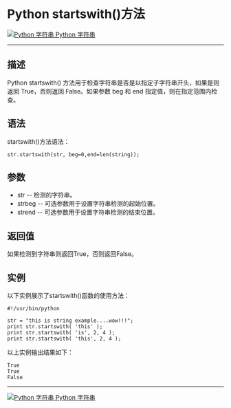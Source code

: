 Python startswith()方法
=====================

 [![Python 字符串](../images/up.gif) Python 字符串](python-strings.html)

* * *

描述
--

Python startswith() 方法用于检查字符串是否是以指定子字符串开头，如果是则返回 True，否则返回 False。如果参数 beg 和 end 指定值，则在指定范围内检查。

语法
--

startswith()方法语法：
```
str.startswith(str, beg=0,end=len(string));
```
参数
--

*   str -- 检测的字符串。
*   strbeg -- 可选参数用于设置字符串检测的起始位置。
*   strend -- 可选参数用于设置字符串检测的结束位置。

返回值
---

如果检测到字符串则返回True，否则返回False。

实例
--

以下实例展示了startswith()函数的使用方法：
```
#!/usr/bin/python

str = "this is string example....wow!!!";
print str.startswith( 'this' );
print str.startswith( 'is', 2, 4 );
print str.startswith( 'this', 2, 4 );
```
以上实例输出结果如下：
```
True
True
False
```
* * *

 [![Python 字符串](../images/up.gif) Python 字符串](python-strings.html)
